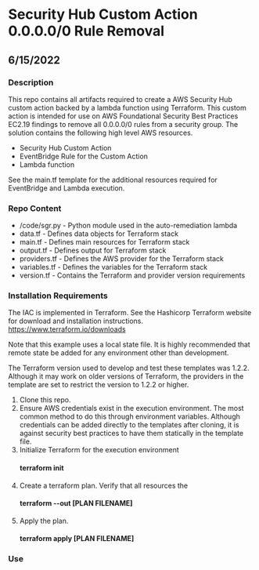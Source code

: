 # Security Hub Custom Action 0.0.0.0/0 Rule Removal
## 6/15/2022

### Description
This repo contains all artifacts required to create a AWS Security Hub custom 
action backed by a lambda function using Terraform.  This custom action is 
intended for use on AWS Foundational Security Best Practices EC2.19 findings 
to remove all 0.0.0.0/0 rules from a security group.  The solution contains 
the following high level AWS resources.

- Security Hub Custom Action
- EventBridge Rule for the Custom Action
- Lambda function

See the main.tf template for the additional resources required for EventBridge
and Lambda execution.

### Repo Content
- /code/sgr.py - Python module used in the auto-remediation lambda
- data.tf  - Defines data objects for Terraform stack
- main.tf  - Defines main resources for Terraform stack 
- output.tf  - Defines output for Terraform stack
- providers.tf  - Defines the AWS provider for the Terraform stack
- variables.tf - Defines the variables for the Terraform stack
- version.tf - Contains the Terraform and provider version requirements


### Installation Requirements
The IAC is implemented in Terraform.  See the Hashicorp Terraform 
website for download and installation instructions.
https://www.terraform.io/downloads

Note that this example uses a local state file.  It is highly recommended that
remote state be added for any environment other than development.

The Terraform version used to develop and test these templates was 1.2.2. Although 
it may work on older versions of Terraform, the providers in the template are set to restrict
the version to 1.2.2 or higher.

1. Clone this repo. 
2. Ensure AWS credentials exist in the execution environment.  The most common 
   method to do this through environment variables.  Although credentials
      can be added directly to the templates after cloning, it is against security best
      practices to have them statically in the template file.
3. Initialize Terraform for the execution environment
   #### terraform init
4. Create a terraform plan. Verify that all resources the 
   #### terraform --out [PLAN FILENAME]
5. Apply the plan.
   #### terraform apply [PLAN FILENAME]


### Use